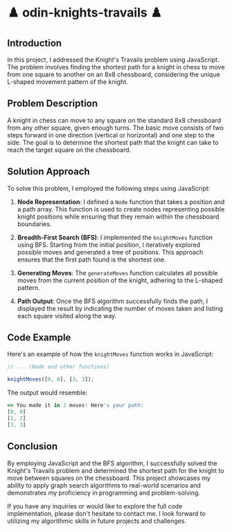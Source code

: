 # ♟️ odin-knights-travails ♟️

## Introduction

In this project, I addressed the Knight's Travails problem using JavaScript. The problem involves finding the shortest path for a knight in chess to move from one square to another on an 8x8 chessboard, considering the unique L-shaped movement pattern of the knight.

## Problem Description

A knight in chess can move to any square on the standard 8x8 chessboard from any other square, given enough turns. The basic move consists of two steps forward in one direction (vertical or horizontal) and one step to the side. The goal is to determine the shortest path that the knight can take to reach the target square on the chessboard.

## Solution Approach

To solve this problem, I employed the following steps using JavaScript:

1. **Node Representation**: I defined a `Node` function that takes a position and a path array. This function is used to create nodes representing possible knight positions while ensuring that they remain within the chessboard boundaries.

2. **Breadth-First Search (BFS)**: I implemented the `knightMoves` function using BFS. Starting from the initial position, I iteratively explored possible moves and generated a tree of positions. This approach ensures that the first path found is the shortest one.

3. **Generating Moves**: The `generateMoves` function calculates all possible moves from the current position of the knight, adhering to the L-shaped pattern.

4. **Path Output**: Once the BFS algorithm successfully finds the path, I displayed the result by indicating the number of moves taken and listing each square visited along the way.

## Code Example

Here's an example of how the `knightMoves` function works in JavaScript:

```javascript
// ... (Node and other functions)

knightMoves([0, 0], [3, 3]);
```

The output would resemble:

```javascript
=> You made it in 2 moves! Here's your path:
[0, 0]
[1, 2]
[3, 3]

```

## Conclusion

By employing JavaScript and the BFS algorithm, I successfully solved the Knight's Travails problem and determined the shortest path for the knight to move between squares on the chessboard. This project showcases my ability to apply graph search algorithms to real-world scenarios and demonstrates my proficiency in programming and problem-solving.

If you have any inquiries or would like to explore the full code implementation, please don't hesitate to contact me. I look forward to utilizing my algorithmic skills in future projects and challenges.
